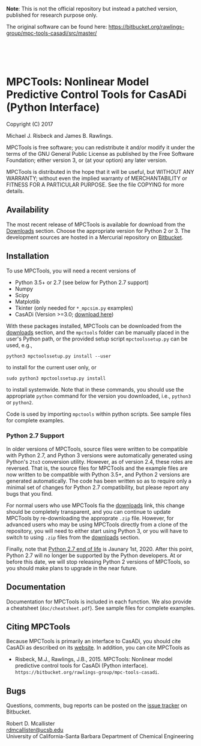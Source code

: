 

**Note**: This is not the official repository but instead a patched version, published for research purpose only.

The original software can be found here: <https://bitbucket.org/rawlings-group/mpc-tools-casadi/src/master/>




<br>
<br>
<br>


# MPCTools: Nonlinear Model Predictive Control Tools for CasADi (Python Interface) #

Copyright (C) 2017

Michael J. Risbeck and James B. Rawlings.

MPCTools is free software; you can redistribute it and/or modify
it under the terms of the GNU General Public License as published by the
Free Software Foundation; either version 3, or (at your option) any later
version.

MPCTools is distributed in the hope that it will be useful,
but WITHOUT ANY WARRANTY; without even the implied warranty of
MERCHANTABILITY or FITNESS FOR A PARTICULAR PURPOSE. See the file
COPYING for more details.

## Availability ##

The most recent release of MPCTools is available for download from the
[Downloads][bbdownloads] section. Choose the appropriate version for Python 2
or 3. The development sources are hosted in a Mercurial repository on 
[Bitbucket][bitbucket].

## Installation ##

To use MPCTools, you will need a recent versions of

* Python 3.5+ or 2.7 (see below for Python 2.7 support)
* Numpy
* Scipy
* Matplotlib
* Tkinter (only needed for `*_mpcsim.py` examples)
* CasADi (Version >=3.0; [download here](http://files.casadi.org))

With these packages installed, MPCTools can be downloaded from the
[downloads][bbdownloads] section, and the `mpctools` folder can be manually 
placed in the user's Python path, or the provided setup script
`mpctoolssetup.py` can be used, e.g.,

    python3 mpctoolssetup.py install --user

to install for the current user only, or

    sudo python3 mpctoolssetup.py install

to install systemwide. Note that in these commands, you should use the
appropriate `python` command for the version you downloaded, i.e., `python3`
or `python2`.

Code is used by importing `mpctools` within python scripts. See sample
files for complete examples.

### Python 2.7 Support ###

In older versions of MPCTools, source files were written to be compatible with
Python 2.7, and Python 3 versions were automatically generated using Python's
`2to3` conversion utility. However, as of version 2.4, these roles are reversed.
That is, the source files for MPCTools and the example files are now written to
be compatible with Python 3.5+, and Python 2 versions are generated
automatically. The code has been written so as to require only a minimal set
of changes for Python 2.7 compatibility, but please report any bugs that you
find.

For normal users who use MPCTools fia the [downloads][bbdownloads] link, this
change should be completely transparent, and you can continue to update
MPCTools by re-downloading the approprate `.zip` file. However, for advanced
users who may be using MPCTools directly from a clone of the repository, you
will need to either start using Python 3, or you will have to switch to using
`.zip` files from the [downloads][bbdownloads] section.

Finally, note that [Python 2.7 end of life][py27eol] is Jaunary 1st, 2020.
After this point, Python 2.7 will no longer be supported by the Python
developers. At or before this date, we will stop releasing Python 2 versions
of MPCTools, so you should make plans to upgrade in the near future.

## Documentation ##

Documentation for MPCTools is included in each function. We also
provide a cheatsheet (`doc/cheatsheet.pdf`). See sample files for complete
examples.

## Citing MPCTools ##

Because MPCTools is primarily an interface to CasADi, you should cite CasADi as
described on its [website][casadipubs]. In addition, you can cite MPCTools as

- Risbeck, M.J., Rawlings, J.B., 2015. MPCTools: Nonlinear model predictive
  control tools for CasADi (Python interface).
  `https://bitbucket.org/rawlings-group/mpc-tools-casadi`.

## Bugs ##

Questions, comments, bug reports can be posted on the
[issue tracker][bbissues] on Bitbucket.

Robert D. Mcallister  
<rdmcallister@ucsb.edu>  
University of California-Santa Barbara
Department of Chemical Engineering

[bitbucket]: https://bitbucket.org/rawlings-group/mpc-tools-casadi
[bbissues]: https://bitbucket.org/rawlings-group/mpc-tools-casadi/issues
[bbdownloads]: https://bitbucket.org/rawlings-group/mpc-tools-casadi/downloads
[casadi]: https://casadi.org
[casadipubs]: https://github.com/casadi/casadi/wiki/Publications
[casadidownloads]: https://files.casadi.org
[py27eol]: https://www.python.org/dev/peps/pep-0373


